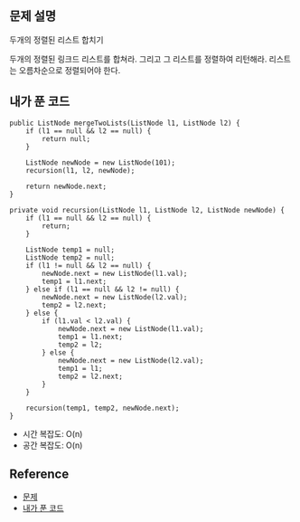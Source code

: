## 문제 설명
두개의 정렬된 리스트 합치기

두개의 정렬된 링크드 리스트를 합쳐라. 그리고 그 리스트를 정렬하여 리턴해라. 리스트는 오름차순으로 정렬되어야 한다.

## 내가 푼 코드
```
public ListNode mergeTwoLists(ListNode l1, ListNode l2) {
    if (l1 == null && l2 == null) {
        return null;
    }
    
    ListNode newNode = new ListNode(101);
    recursion(l1, l2, newNode);
    
    return newNode.next;
}

private void recursion(ListNode l1, ListNode l2, ListNode newNode) {
    if (l1 == null && l2 == null) {
        return;
    } 
    
    ListNode temp1 = null;
    ListNode temp2 = null;
    if (l1 != null && l2 == null) {
        newNode.next = new ListNode(l1.val);
        temp1 = l1.next;
    } else if (l1 == null && l2 != null) {
        newNode.next = new ListNode(l2.val);
        temp2 = l2.next;
    } else {
        if (l1.val < l2.val) {
            newNode.next = new ListNode(l1.val);
            temp1 = l1.next;
            temp2 = l2;
        } else {
            newNode.next = new ListNode(l2.val);
            temp1 = l1;
            temp2 = l2.next;
        }
    }
    
    recursion(temp1, temp2, newNode.next);
}
```
* 시간 복잡도: O(n)
* 공간 복잡도: O(n)

## Reference
* [문제](https://leetcode.com/problems/merge-two-sorted-lists/)
* [내가 푼 코드](https://github.com/smpark1020/leetcode-practice/blob/master/src/leetcode/recursion/Q21.java)